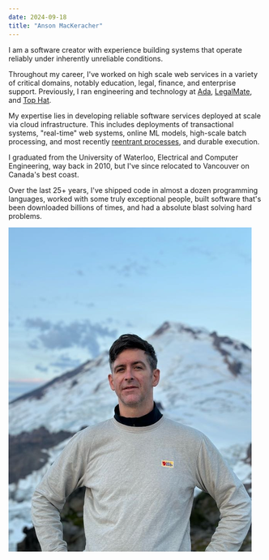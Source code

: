 ```yaml
---
date: 2024-09-18
title: "Anson MacKeracher"
---
```


I am a software creator with experience building systems that operate
reliably under inherently unreliable conditions.

Throughout my career, I've worked on high scale web services in a
variety of critical domains, notably education, legal, finance, and
enterprise support. Previously, I ran engineering and technology at
[Ada](https://ada.cx), [LegalMate](https://legalmate.co), and [Top
Hat](https://tophat.com).

My expertise lies in developing reliable software services deployed at
scale via cloud infrastructure. This includes deployments of
transactional systems, "real-time" web systems, online ML models,
high-scale batch processing, and most recently [reentrant
processes](https://www.wikiwand.com/en/articles/Reentrancy_(computing)),
and durable execution.

I graduated from the University of Waterloo, Electrical and Computer
Engineering, way back in 2010, but I've since relocated to Vancouver
on Canada's best coast.

Over the last 25+ years, I've shipped code in almost a dozen
programming languages, worked with some truly exceptional people,
built software that's been downloaded billions of times, and had a
absolute blast solving hard problems.

![Anson](IMG_1740-med.png#small "Anson")
